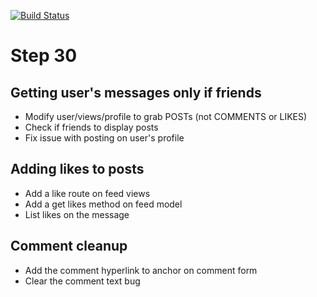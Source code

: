 [![Build Status](https://travis-ci.com/jorge-3/flaskbook.svg?token=CpgTPHGMFe4PoRnkeQqo&branch=master)](https://travis-ci.com/jorge-3/flaskbook)

# Step 30

## Getting user's messages only if friends
- Modify user/views/profile to grab POSTs (not COMMENTS or LIKES)
- Check if friends to display posts
- Fix issue with posting on user's profile

## Adding likes to posts
- Add a like route on feed views
- Add a get likes method on feed model
- List likes on the message

## Comment cleanup
- Add the comment hyperlink to anchor on comment form
- Clear the comment text bug